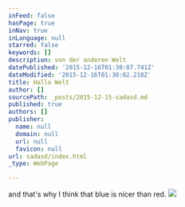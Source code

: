 ```yaml
---
inFeed: false
hasPage: true
inNav: true
inLanguage: null
starred: false
keywords: []
description: von der anderen Welt
datePublished: '2015-12-16T01:30:07.741Z'
dateModified: '2015-12-16T01:30:02.218Z'
title: Hallo Welt
author: []
sourcePath: _posts/2015-12-15-sadasd.md
published: true
authors: []
publisher:
  name: null
  domain: null
  url: null
  favicon: null
url: sadasd/index.html
_type: WebPage

---
```

and that's why I think that blue is nicer than red.
![](https://the-grid-user-content.s3-us-west-2.amazonaws.com/42a7b22e-1a37-4cb1-8875-c4749c0f9e36.jpg)
